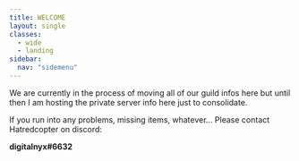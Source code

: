 ```yaml
---
title: WELCOME
layout: single
classes: 
  - wide
  - landing
sidebar:
  nav: "sidemenu"
---
```

We are currently in the process of moving all of our guild infos here but until then I am hosting the private server info here just to consolidate.

If you run into any problems, missing items, whatever... Please contact Hatredcopter on discord:

**digitalnyx#6632**

